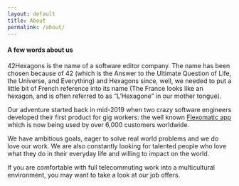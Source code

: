 ```yaml
---
layout: default
title: About
permalink: /about/
---
```


<h4 class="display-4 text-center mb-5">A few words about us</h4>

42Hexagons is the name of a software editor company. The name has been chosen because of 42
(which is the Answer to the Ultimate Question of Life, the Universe, and Everything) and Hexagons
since, well, we needed to put a little bit of French reference into its name (The France looks
like an hexagon, and is often referred to as “L’Hexagone” in our mother tongue).

Our adventure started back in mid-2019 when two crazy software engineers developed their first product
for gig workers: the well known [Flexomatic app](https://www.flexomatic.app) which is now being
used by over 6,000 customers worldwide.

We have ambitious goals, eager to solve real world problems and we do love our work. We are also
constantly looking for talented people who love what they do in their everyday life and willing
to impact on the world.

If you are comfortable with full telecommuting work into a multicultural environment,
you may want to take a look at our job offers.
